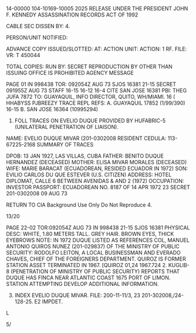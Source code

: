 14-00000
104-10169-10005
2025 RELEASE UNDER THE PRESIDENT JOHN F. KENNEDY ASSASSINATION RECORDS ACT OF 1992

CABLE SEC DISSEN BY: 4.

PERSON/UNIT NOTIFIED:

ADVANCE COPY ISSUED/SLOTTED: AT:
ACTION UNIT:  ACTION: 1
RF. FILE: VR:
T 450044

TOTAL COPIES: RUN BY:
SECRET
REPRODUCTION BY OTHER THAN
ISSUING OFFICE IS PROHIBITED
AGENCY MESSAGE

PAGE 01 IN 998438
TOR: 092054Z AUG 73  SJOS 16381
21-15
SECRET 091955Z AUG 73 STAFF
16-15 16-12 16-4
CITE SAN JOSE 16381
PBI: THEG JUFA 7872
TO: GUAYAQUIL, INFO DIRECTOR, QUITO, WH/MIAMI.
16
( HHABYSS PJBREEZY TRACE REPL
REFS: A. GUAYAQUIL 17852 (1/99/390)
16-15
B. SAN JOSE 16364 (10995294)

1. FOLL TRACES ON EVELIO DUQUE PROVIDED BY
HUFABRIC-5 (UNILATERAL PENETRATION OF LIAISON).

NAME: EVELIO DUQUE MIVAR (201-0302008
RESIDENT CEDULA: 113-67225-2168 SUMMARY OF TRACES

DPOB: 13 JAN 1927, LAS VILLAS, CUBA
FATHER: BENITO DUQUE HERNANDEZ (DECEASED)
MOTHER: ELISA MIVAR MORALES (DECEASED)
WIFE: MARIE BARACAT (ECUADOREAN, RESIDED
ECUADOR IN 1972)
SON: EVILIO CARLOS DU QUE ESTEVER (U.S. CITIZEN)
ADDRESS: HOTEL DIPLOMAT, CALLE 6 BETWEEN AVENIDAS & AND 2 (1972)
OCCUPATION: INVESTOR
PASSPORT: ECUADOREAN NO. 8187 OF 14 APR 1972
23
SECRET
201-0302008
09 AUG 73

RETURN TO CIA
Background Use Only
Do Not Reproduce
4.

13/20

PAGE 22-02
TOR:092054Z AUG 73 IN 998438
21-15
SJOS 16381
PHYSICAL DESC: WHITE, 1.80 METERS TALL. GREY HAIR.
BROWN EYES, THICK EYEBROWS
NOTE: IN 1972 DUQUE LISTED AS REFERENCES COL, MANUEL
ANTONIO QUIROS NUNEZ (201-029837) OF THE MINISTRY OF
PUBLIC SECURITY: RODOLFO LEITON, A LOCAL BUSINESSMAN
AND EVERADO CHAVES, CHIEF OF THE FOREIGNERS DEPARTMENT.
QUIROZ IS FORMER STATION ASSET TERMINATED IN 1967.
[QUIROZ
01,24
1967.724
2. KUGLIB-8 (PENETRATION OF MINISTRY OF PUBLIC
SECURITY) REPORTS THAT DUQUE HAS FINCA NEAR ATLANTIC COAST
1675
PORT OF LIMON. STATION ATTEMPTING DEVELOP ADDITIONAL
INFORMATION.

3. INDEX EVELIO DUQUE MIVAR. FILE: 200-11-11/3,
23
201-302008,/24-128-25. E2 IMPDET.

L

5/
